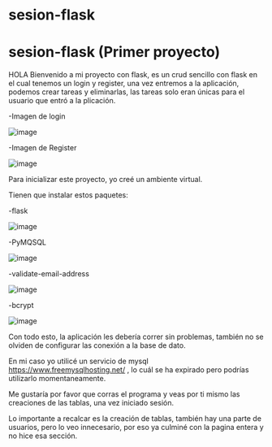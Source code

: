# sesion-flask
# sesion-flask (Primer proyecto)

HOLA
Bienvenido a mi proyecto con flask, es un crud sencillo con flask en el cual tenemos un login y register, una vez entremos a la aplicación, podemos crear tareas y eliminarlas, las tareas solo eran únicas para el usuario que entró a la plicación.

-Imagen de login

![image](https://github.com/DenilsonDonr/sesion-flask/assets/141369726/06eb98b5-376c-4244-97cf-e02d7b670d57)

-Imagen de Register

![image](https://github.com/DenilsonDonr/sesion-flask/assets/141369726/c46b68b1-0cd7-41ae-953d-27d9e87c85d4)


Para inicializar este proyecto, yo creé un ambiente virtual.

Tienen que instalar estos paquetes:

-flask

![image](https://github.com/DenilsonDonr/sesion-flask/assets/141369726/97357c95-d308-40ac-bcb9-b724cf16025a)

-PyMQSQL

![image](https://github.com/DenilsonDonr/sesion-flask/assets/141369726/c9c84cf6-67f4-4194-9fd0-b7cbf7d7537f)

-validate-email-address

![image](https://github.com/DenilsonDonr/sesion-flask/assets/141369726/86291cdd-0afc-4955-8f5f-01c87f7ff931)

-bcrypt

![image](https://github.com/DenilsonDonr/sesion-flask/assets/141369726/89db6917-495c-4475-be95-f0aa6fba885b)


Con todo esto, la aplicación les debería correr sin problemas, también no se olviden de configurar las conexión a la base de dato.

En mi caso yo utilicé un servicio de mysql https://www.freemysqlhosting.net/ , lo cuál se ha expirado pero podrías utilizarlo momentaneamente.

Me gustaría por favor que corras el programa y veas por ti mismo las creaciones de las tablas, una vez iniciado sesión.

Lo importante a recalcar es la creación de tablas, también hay una parte de usuarios, pero lo veo innecesario, por eso ya culminé con la pagina entera y no hice esa sección.

